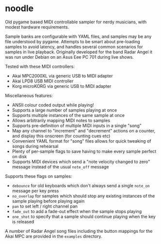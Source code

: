 # noodle
Old pygame based MIDI controllable sampler for nerdy musicians, with modest hardware requirements.

Sample banks are configurable with YAML files, and samples may be any file understood by pygame. Attempts to be smart about pre-loading samples to avoid latency, and handles several common scenarios for samples in live playback.
Originally developed for the band Radar Angel it was run under Debian on an Asus Eee PC 701 during live shows.

Tested with these MIDI controllers:

* Akai MPC2000XL via generic USB to MIDI adapter
* Akai LPD8 USB MIDI controller
* Korg microKORG via generic USB to MIDI adapter

Miscellaneous features:

* ANSII colour coded output while playing!
* Supports a large number of samples playing at once
* Supports multiple instances of the same sample at once
* Allows arbitrarily mapping MIDI notes to samples
* Supports pre-definition of multiple MIDI inputs in a single "song"
* Map any channel to "increment" and "decrement" actions on a counter, and display this onscreen (for counting cues etc)
* Convenient YAML format for "song" files allows for quick tweaking of songs during rehearsal
* Plenty of per-sample flags to save having to make every sample perfect on disk
* Supports MIDI devices which send a "note velocity changed to zero" message instead of the usual `note_off` message

Supports these flags on samples:

* `debounce` for old keyboards which don't always send a single `note_on` message per key press
* `no_overlap` for samples which should stop any existing instances of the sample playing before playing again
* `pan` to set left / right channel pan
* `fade_out` to add a fade-out effect when the sample stops playing
* `one_shot` to specify that a sample should continue playing when the key is released

A number of Radar Angel song files including the button mappings for the Akai MPC are provided in the `examples` directory.
